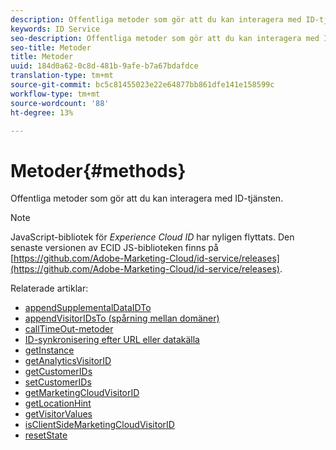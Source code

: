 ```yaml
---
description: Offentliga metoder som gör att du kan interagera med ID-tjänsten.
keywords: ID Service
seo-description: Offentliga metoder som gör att du kan interagera med ID-tjänsten.
seo-title: Metoder
title: Metoder
uuid: 184d0a62-0c8d-481b-9afe-b7a67bdafdce
translation-type: tm+mt
source-git-commit: bc5c81455023e22e64877bb861dfe141e158599c
workflow-type: tm+mt
source-wordcount: '88'
ht-degree: 13%

---
```



# Metoder{#methods}

Offentliga metoder som gör att du kan interagera med ID-tjänsten.

>[!NOTE]
>
>JavaScript-bibliotek för *Experience Cloud ID* har nyligen flyttats. Den senaste versionen av ECID JS-biblioteken finns på [https://github.com/Adobe-Marketing-Cloud/id-service/releases](https://github.com/Adobe-Marketing-Cloud/id-service/releases).

Relaterade artiklar:

+ [appendSupplementalDataIDTo](appendsupplementaldataidto.md)
+ [appendVisitorIDsTo (spårning mellan domäner)](appendvisitorid.md)
+ [callTimeOut-metoder](timeout-functions.md)
+ [ID-synkronisering efter URL eller datakälla](idsync.md)
+ [getInstance](getinstance.md)
+ [getAnalyticsVisitorID](getanalyticsvisitorid.md)
+ [getCustomerIDs](getcustomerids.md)
+ [setCustomerIDs](setcustomerids.md)
+ [getMarketingCloudVisitorID](getmcvid.md)
+ [getLocationHint](getlocationhint.md)
+ [getVisitorValues](getvisitorvalues.md)
+ [isClientSideMarketingCloudVisitorID](client-side-id.md)
+ [resetState](resetstate.md)

